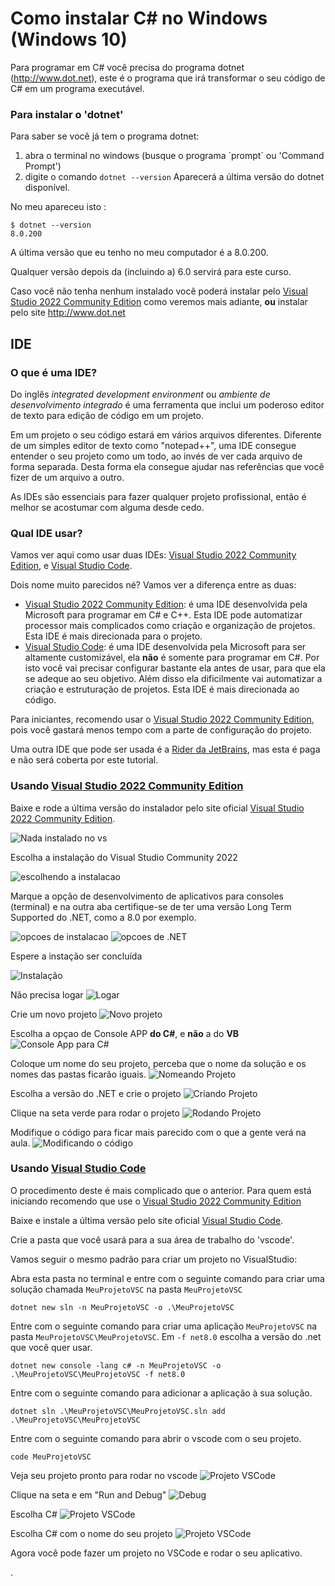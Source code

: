 # Como instalar C# no Windows (Windows 10)

Para programar em C# você precisa do programa dotnet (http://www.dot.net),
este é o programa que irá transformar o seu código de C# em um programa executável.

### Para instalar o 'dotnet'

Para saber se você já tem o programa dotnet:
1. abra o terminal no windows (busque o programa ´prompt´ ou 'Command Prompt')
1. digite o comando `dotnet --version`
Aparecerá a última versão do dotnet disponível.

No meu apareceu isto :
```
$ dotnet --version
8.0.200
```

A última versão que eu tenho no meu computador é a 8.0.200.

Qualquer versão depois da (incluindo a) 6.0 servirá para este curso.

Caso você não tenha nenhum instalado você poderá instalar pelo [Visual Studio 2022 Community Edition](https://visualstudio.microsoft.com/) como veremos mais adiante, **ou** instalar pelo site http://www.dot.net

## IDE

### O que é uma IDE?

Do inglês *integrated development environment* ou *ambiente de desenvolvimento integrado* é uma ferramenta que inclui um poderoso editor de texto para edição de código em um projeto.

Em um projeto o seu código estará em vários arquivos diferentes. Diferente de um simples editor de texto como "notepad++", uma IDE consegue entender o seu projeto como um todo, ao invés de ver cada arquivo de forma separada. Desta forma ela consegue ajudar nas referências que você fizer de um arquivo a outro.

As IDEs são essenciais para fazer qualquer projeto profissional, então é melhor se acostumar com alguma desde cedo.

### Qual IDE usar?

Vamos ver aqui como usar duas IDEs: [Visual Studio 2022 Community Edition](https://visualstudio.microsoft.com/), e [Visual Studio Code](https://code.visualstudio.com/).

Dois nome muito parecidos né? Vamos ver a diferença entre as duas:
- [Visual Studio 2022 Community Edition](https://visualstudio.microsoft.com/): é uma IDE desenvolvida pela Microsoft para programar em C# e C++. Esta IDE pode automatizar processor mais complicados como criação e organização de projetos. Esta IDE é mais direcionada para o projeto.
- [Visual Studio Code](https://code.visualstudio.com/): é uma IDE desenvolvida pela Microsoft para ser altamente customizável, ela **não** é somente para programar em C#. Por isto você vai precisar configurar bastante ela antes de usar, para que ela se adeque ao seu objetivo. Além disso ela dificilmente vai automatizar a criação e estruturação de projetos. Esta IDE é mais direcionada ao código.

Para iniciantes, recomendo usar o [Visual Studio 2022 Community Edition](https://visualstudio.microsoft.com/), pois você gastará menos tempo com a parte de configuração do projeto.

Uma outra IDE que pode ser usada é a [Rider da JetBrains](https://www.jetbrains.com/rider/), mas esta é paga e não será coberta por este tutorial.

### Usando [Visual Studio 2022 Community Edition](https://visualstudio.microsoft.com/)

Baixe e rode a última versão do instalador pelo site oficial [Visual Studio 2022 Community Edition](https://visualstudio.microsoft.com/).

![Nada instalado no vs](../images/cs-vs01.png)

Escolha a instalação do Visual Studio Community 2022

![escolhendo a instalacao](../images/cs-vs02.png)

Marque a opção de desenvolvimento de aplicativos para consoles (terminal) e
na outra aba certifique-se de ter uma versão Long Term Supported do .NET, como a 8.0 por exemplo.

![opcoes de instalacao](../images/cs-vs03.1.png)
![opcoes de .NET](../images/cs-vs03.2.png)

Espere a instação ser concluída

![Instalação](../images/cs-vs04.png)

Não precisa logar
![Logar](../images/cs-vs05.png)

Crie um novo projeto
![Novo projeto](../images/cs-vs06.png)

Escolha a opçao de Console APP **do C#**, e **não** a do **VB**
![Console App para C#](../images/cs-vs07.png)

Coloque um nome do seu projeto, perceba que o nome da solução e os nomes das pastas ficarão iguais.
![Nomeando Projeto](../images/cs-vs08.png)

Escolha a versão do .NET e crie o projeto
![Criando Projeto](../images/cs-vs09.png)

Clique na seta verde para rodar o projeto
![Rodando Projeto](../images/cs-vs10.png)

Modifique o código para ficar mais parecido com o que a gente verá na aula.
![Modificando o código](../images/cs-vs11.png)


### Usando [Visual Studio Code](https://code.visualstudio.com/)

O procedimento deste é mais complicado que o anterior. Para quem está iniciando recomendo que use o [Visual Studio 2022 Community Edition](https://visualstudio.microsoft.com/)

Baixe e instale a última versão pelo site oficial [Visual Studio Code](https://code.visualstudio.com/).

Crie a pasta que você usará para a sua área de trabalho do 'vscode'.

Vamos seguir o mesmo padrão para criar um projeto no VisualStudio:

Abra esta pasta no terminal e entre com o seguinte comando para criar uma solução chamada `MeuProjetoVSC` na pasta `MeuProjetoVSC`

```
dotnet new sln -n MeuProjetoVSC -o .\MeuProjetoVSC
```

Entre com o seguinte comando para criar uma aplicação `MeuProjetoVSC` na pasta `MeuProjetoVSC\MeuProjetoVSC`. Em `-f net8.0` escolha a versão do .net que você quer usar.

```
dotnet new console -lang c# -n MeuProjetoVSC -o .\MeuProjetoVSC\MeuProjetoVSC -f net8.0
```

Entre com o seguinte comando para adicionar a aplicação à sua solução.
```
dotnet sln .\MeuProjetoVSC\MeuProjetoVSC.sln add .\MeuProjetoVSC\MeuProjetoVSC
```

Entre com o seguinte comando para abrir o vscode com o seu projeto.
```
code MeuProjetoVSC
```

Veja seu projeto pronto para rodar no vscode
![Projeto VSCode](../images/code01.png)

Clique na seta e em "Run and Debug"
![Debug](../images/code02.png)

Escolha C#
![Projeto VSCode](../images/code03.png)

Escolha C# com o nome do seu projeto
![Projeto VSCode](../images/code04.png)

Agora você pode fazer um projeto no VSCode e rodar o seu aplicativo.





.
